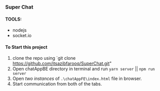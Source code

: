 ### Super Chat

#### TOOLS:
- nodejs
- socket.io

#### To Start this project 
1. clone the repo using `git clone https://github.com/itsazibfarooq/SuperChat.git"
2. Open chatAppBE directory in terminal and run 
	`yarn server`	||	`npm run server`
3. Open *two instances* of `.\chatAppFE\index.html` file in browser.
4. Start communication from both of the tabs.
